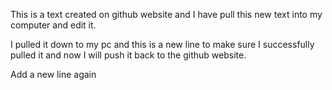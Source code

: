 This is a text created on github website and I have pull this new text into my computer and edit it.

I pulled it down to my pc and this is a new line to make sure I successfully pulled it and now I will push it back to the github website.


Add a new line again
